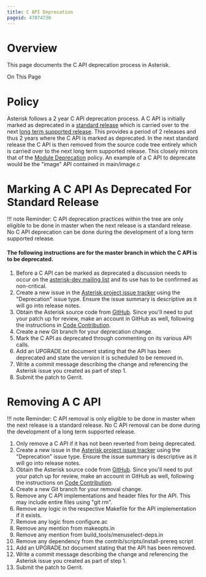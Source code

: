 ```yaml
---
title: C API Deprecation
pageid: 47874730
---
```






Overview
========

This page documents the C API deprecation process in Asterisk.

On This Page



Policy
======

Asterisk follows a 2 year C API deprecation process. A C API is initially marked as deprecated in a [standard release](/Development/Policies-and-Procedures/Software-Configuration-Management-Policies) which is carried over to the next [long term supported release](/Development/Policies-and-Procedures/Software-Configuration-Management-Policies). This provides a period of 2 releases and thus 2 years where the C API is marked as deprecated. In the next standard release the C API is then removed from the source code tree entirely which is carried over to the next long term supported release. This closely mirrors that of the [Module Deprecation](/Development/Policies-and-Procedures/Module-Deprecation) policy. An example of a C API to deprecate would be the "image" API contained in main/image.c

Marking A C API As Deprecated For Standard Release
==================================================




!!! note 
    Reminder: C API deprecation practices within the tree are only eligible to be done in master when the next release is a standard release. No C API deprecation can be done during the development of a long term supported release.

      
[//]: # (end-note)





#### The following instructions are for the master branch in which the C API is to be deprecated.

1. Before a C API can be marked as deprecated a discussion needs to occur on the [asterisk-dev mailing list](http://lists.digium.com/pipermail/asterisk-dev/) and its use has to be confirmed as non-critical.
2. Create a new issue in the [Asterisk project issue tracker](https://github.com/asterisk/asterisk/issues/) using the "Deprecation" issue type. Ensure the issue summary is descriptive as it will go into release notes.
3. Obtain the Asterisk source code from [GitHub](https://github.org/asterisk/asterisk). Since you'll need to put your patch up for review, make an account in GitHub as well, following the instructions in [Code Contribution](/Development/Policies-and-Procedures/Code-Contribution).
4. Create a new Git branch for your deprecation change.
5. Mark the C API as deprecated through commenting on its various API calls.
6. Add an UPGRADE.txt document stating that the API has been deprecated and state the version it is scheduled to be removed in.
7. Write a commit message describing the change and referencing the Asterisk issue you created as part of step 1.
8. Submit the patch to Gerrit.

Removing A C API
================




!!! note 
    Reminder: C API removal is only eligible to be done in master when the next release is a standard release. No C API removal can be done during the development of a long term supported release.

      
[//]: # (end-note)





1. Only remove a C API if it has not been reverted from being deprecated.
2. Create a new issue in the [Asterisk project issue tracker](https://github.com/asterisk/asterisk/issues/) using the "Deprecation" issue type. Ensure the issue summary is descriptive as it will go into release notes.
3. Obtain the Asterisk source code from [GitHub](https://github.com/asterisk/asterisk). Since you'll need to put your patch up for review, make an account in GitHub as well, following the instructions on [Code Contribution](/Development/Policies-and-Procedures/Code-Contribution).
4. Create a new Git branch for your removal change.
5. Remove any C API implementations and header files for the API. This may include entire files using "git rm".
6. Remove any logic in the respective Makefile for the API implementation if it exists.
7. Remove any logic from configure.ac
8. Remove any mention from makeopts.in
9. Remove any mention from build_tools/menuselect-deps.in
10. Remove any dependency from the contrib/scripts/install-prereq script
11. Add an UPGRADE.txt document stating that the API has been removed.
12. Write a commit message describing the change and referencing the Asterisk issue you created as part of step 1.
13. Submit the patch to Gerrit.
